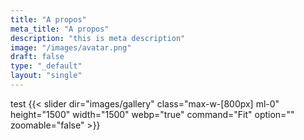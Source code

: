 ```yaml
---
title: "A propos"
meta_title: "A propos"
description: "this is meta description"
image: "/images/avatar.png"
draft: false
type: "_default"
layout: "single"
---
```


test
{{< slider dir="images/gallery" class="max-w-[800px] ml-0" height="1500" width="1500" webp="true" command="Fit" option="" zoomable="false" >}}
